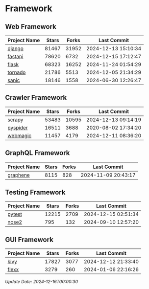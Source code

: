 # Framework

## Web Framework
| Project Name | Stars | Forks | Last Commit |
| ------------ | ----- | ----- | ----------- |
| [django](https://github.com/django/django) | 81467 | 31952 | 2024-12-13 15:10:34 |
| [fastapi](https://github.com/fastapi/fastapi) | 78620 | 6732 | 2024-12-15 17:12:47 |
| [flask](https://github.com/pallets/flask) | 68323 | 16252 | 2024-11-24 01:54:29 |
| [tornado](https://github.com/tornadoweb/tornado) | 21786 | 5513 | 2024-12-05 21:34:29 |
| [sanic](https://github.com/sanic-org/sanic) | 18146 | 1558 | 2024-06-30 12:26:47 |

## Crawler Framework
| Project Name | Stars | Forks | Last Commit |
| ------------ | ----- | ----- | ----------- |
| [scrapy](https://github.com/scrapy/scrapy) | 53483 | 10595 | 2024-12-13 09:14:19 |
| [pyspider](https://github.com/binux/pyspider) | 16511 | 3688 | 2020-08-02 17:34:20 |
| [webmagic](https://github.com/code4craft/webmagic) | 11457 | 4179 | 2024-12-11 08:36:20 |

## GraphQL Framework
| Project Name | Stars | Forks | Last Commit |
| ------------ | ----- | ----- | ----------- |
| [graphene](https://github.com/graphql-python/graphene) | 8115 | 828 | 2024-11-09 20:43:17 |

## Testing Framework
| Project Name | Stars | Forks | Last Commit |
| ------------ | ----- | ----- | ----------- |
| [pytest](https://github.com/pytest-dev/pytest) | 12215 | 2709 | 2024-12-15 02:51:34 |
| [nose2](https://github.com/nose-devs/nose2) | 795 | 132 | 2024-09-10 12:57:20 |

## GUI Framework
| Project Name | Stars | Forks | Last Commit |
| ------------ | ----- | ----- | ----------- |
| [kivy](https://github.com/kivy/kivy) | 17827 | 3077 | 2024-12-12 21:33:40 |
| [flexx](https://github.com/flexxui/flexx) | 3279 | 260 | 2024-01-06 22:16:26 |

*Update Date: 2024-12-16T00:00:30*